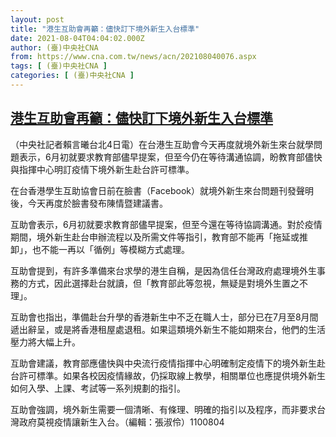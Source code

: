 ```yaml
---
layout: post
title: "港生互助會再籲：儘快訂下境外新生入台標準"
date: 2021-08-04T04:04:02.000Z
author: (臺)中央社CNA
from: https://www.cna.com.tw/news/acn/202108040076.aspx
tags: [ (臺)中央社CNA ]
categories: [ (臺)中央社CNA ]
---
```

<!--1628049842000-->
[港生互助會再籲：儘快訂下境外新生入台標準](https://www.cna.com.tw/news/acn/202108040076.aspx)
------

<div>
<div></div><div class="paragraph"><p>（中央社記者賴言曦台北4日電）在台港生互助會今天再度就境外新生來台就學問題表示，6月初就要求教育部儘早提案，但至今仍在等待溝通協調，盼教育部儘快與指揮中心明訂疫情下境外新生赴台許可標準。</p><p>在台香港學生互助協會日前在臉書（Facebook）就境外新生來台問題刊發聲明後，今天再度於臉書發布陳情暨建議書。</p><p>互助會表示，6月初就要求教育部儘早提案，但至今還在等待協調溝通。對於疫情期間，境外新生赴台申辦流程以及所需文件等指引，教育部不能再「拖延或推卸」，也不能一再以「循例」等模糊方式處理。</p><p>互助會提到，有許多準備來台求學的港生自稱，是因為信任台灣政府處理境外生事務的方式，因此選擇赴台就讀，但「教育部此等忽視，無疑是對境外生置之不理」。</p><p>互助會也指出，準備赴台升學的香港新生中不乏在職人士，部分已在7月至8月間遞出辭呈，或是將香港租屋處退租。如果這類境外新生不能如期來台，他們的生活壓力將大幅上升。</p><p>互助會建議，教育部應儘快與中央流行疫情指揮中心明確制定疫情下的境外新生赴台許可標準。如果各校因疫情緣故，仍採取線上教學，相關單位也應提供境外新生如何入學、上課、考試等一系列規劃的指引。</p><p>互助會強調，境外新生需要一個清晰、有條理、明確的指引以及程序，而非要求台灣政府莫視疫情讓新生入台。（編輯：張淑伶）1100804</p></div>
</div>
